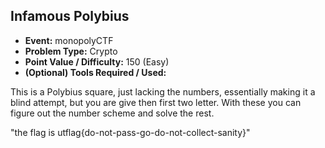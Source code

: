 ## Infamous Polybius
* **Event:** monopolyCTF
* **Problem Type:** Crypto
* **Point Value / Difficulty:** 150 (Easy)
* **(Optional) Tools Required / Used:**

This is a Polybius square, just lacking the numbers, essentially making it a blind attempt, but you are give then first two letter. With these you can figure out the number scheme and solve the rest.


"the flag is utflag{do-not-pass-go-do-not-collect-sanity}"
